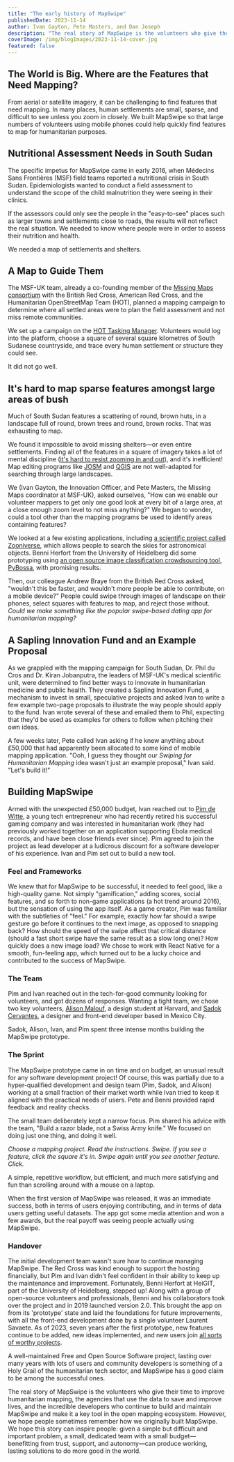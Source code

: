```yaml
---
title: "The early history of MapSwipe"
publishedDate: 2023-11-14
author: Ivan Gayton, Pete Masters, and Dan Joseph
description: "The real story of MapSwipe is the volunteers who give their time to improve humanitarian mapping, the agencies that use the data to save and improve lives, and the incredible developers who continue to build and maintain MapSwipe and make it a key tool in the open mapping ecosystem. However, we hope people sometimes remember how we originally built MapSwipe."
coverImage: /img/blogImages/2023-11-14-cover.jpg
featured: false
---
```


## The World is Big. Where are the Features that Need Mapping?

From aerial or satellite imagery, it can be challenging to find features that need mapping. In many places, human settlements are small, sparse, and difficult to see unless you zoom in closely. We built MapSwipe so that large numbers of volunteers using mobile phones could help quickly find features to map for humanitarian purposes.

## Nutritional Assessment Needs in South Sudan

The specific impetus for MapSwipe came in early 2016, when Médecins Sans Frontières (MSF) field teams reported a nutritional crisis in South Sudan. Epidemiologists wanted to conduct a field assessment to understand the scope of the child malnutrition they were seeing in their clinics.

If the assessors could only see the people in the "easy-to-see" places such as larger towns and settlements close to roads, the results will not reflect the real situation. We needed to know where people were in order to assess their nutrition and health.

We needed a map of settlements and shelters. 

## A Map to Guide Them

The MSF-UK team, already a co-founding member of the [Missing Maps consortium](https://www.missingmaps.org/) with the British Red Cross, American Red Cross, and the Humanitarian OpenStreetMap Team (HOT), planned a mapping campaign to determine where all settled areas were to plan the field assessment and not miss remote communities.

We set up a campaign on the [HOT Tasking Manager](https://tasks.hotosm.org/). Volunteers would log into the platform, choose a square of several square kilometres of South Sudanese countryside, and trace every human settlement or structure they could see.

It did not go well.

## It's hard to map sparse features amongst large areas of bush

Much of South Sudan features a scattering of round, brown huts, in a landscape full of round, brown trees and round, brown rocks. That was exhausting to map.

We found it impossible to avoid missing shelters—or even entire settlements. Finding all of the features in a square of imagery takes a lot of mental discipline ([it's hard to resist zooming in and out](https://xkcd.com/1169/)), and it's inefficient! Map editing programs like [JOSM](https://josm.openstreetmap.de/) and [QGIS](https://qgis.org/) are not well-adapted for searching through large landscapes.

We (Ivan Gayton, the Innovation Officer, and Pete Masters, the Missing Maps coordinator at MSF-UK), asked ourselves, "How can we enable our volunteer mappers to get only one good look at every bit of a large area, at a close enough zoom level to not miss anything?" We began to wonder, could a tool other than the mapping programs be used to identify areas containing features?

We looked at a few existing applications, including [a scientific project called Zooniverse](https://www.zooniverse.org/), which allows people to search the skies for astronomical objects. Benni Herfort from the University of Heidelberg did some prototyping using [an open source image classification crowdsourcing tool, PyBossa](https://pybossa.com/), with promising results. 

Then, our colleague Andrew Braye from the British Red Cross asked, "wouldn't this be faster, and wouldn't more people be able to contribute, on a mobile device?" People could swipe through images of landscape on their phones, select squares with features to map, and reject those without. _Could we make something like the popular swipe-based dating app for humanitarian mapping?_

## A Sapling Innovation Fund and an Example Proposal

As we grappled with the mapping campaign for South Sudan, Dr. Phil du Cros and Dr. Kiran Jobanputra, the leaders of MSF-UK's medical scientific unit, were determined to find better ways to innovate in humanitarian medicine and public health. They created a Sapling Innovation Fund, a mechanism to invest in small, speculative projects and asked Ivan to write a few example two-page proposals to illustrate the way people should apply to the fund. Ivan wrote several of these and emailed them to Phil, expecting that they'd be used as examples for others to follow when pitching their own ideas.

A few weeks later, Pete called Ivan asking if he knew anything about £50,000 that had apparently been allocated to some kind of mobile mapping application. "Ooh, I guess they thought our _Swiping for Humanitarian Mapping_ idea wasn't just an example proposal," Ivan said. "Let's build it!"

## Building MapSwipe

Armed with the unexpected £50,000 budget, Ivan reached out to [Pim de Witte](https://www.linkedin.com/in/pimdw/), a young tech entrepreneur who had recently retired his successful gaming company and was interested in humanitarian work (they had previously worked together on an application supporting Ebola medical records, and have been close friends ever since). Pim agreed to join the project as lead developer at a ludicrous discount for a software developer of his experience. Ivan and Pim set out to build a new tool. 

### Feel and Frameworks

We knew that for MapSwipe to be successful, it needed to feel good, like a high-quality game. Not simply "gamification," adding scores, social features, and so forth to non-game applications (a hot trend around 2016), but the sensation of using the app itself. As a game creator, Pim was familiar with the subtleties of "feel." For example, exactly how far should a swipe gesture go before it continues to the next image, as opposed to snapping back? How should the speed of the swipe affect that critical distance (should a fast short swipe have the same result as a slow long one)? How quickly does a new image load? We chose to work with React Native for a smooth, fun-feeling app, which turned out to be a lucky choice and contributed to the success of MapSwipe.

### The Team

Pim and Ivan reached out in the tech-for-good community looking for volunteers, and got dozens of responses. Wanting a tight team, we chose two key volunteers, [Alison Malouf](https://www.linkedin.com/in/alison-malouf/), a design student at Harvard, and [Sadok Cervantes](https://www.linkedin.com/in/sadokx/), a designer and front-end developer based in Mexico City. 

Sadok, Alison, Ivan, and Pim spent three intense months building the MapSwipe prototype.

### The Sprint

The MapSwipe prototype came in on time and on budget, an unusual result for any software development project! Of course, this was partially due to a hyper-qualified development and design team (Pim, Sadok, and Alison) working at a small fraction of their market worth while Ivan tried to keep it aligned with the practical needs of users. Pete and Benni provided rapid feedback and reality checks.

The small team deliberately kept a narrow focus. Pim shared his advice with the team, "Build a razor blade, not a Swiss Army knife." We focused on doing just one thing, and doing it well. 

_Choose a mapping project. Read the instructions. Swipe. If you see a feature, click the square it's in. Swipe again until you see another feature. Click._ 

A simple, repetitive workflow, but efficient, and much more satisfying and fun than scrolling around with a mouse on a laptop. 

When the first version of MapSwipe was released, it was an immediate success, both in terms of users enjoying contributing, and in terms of data users getting useful datasets. The app got some media attention and won a few awards, but the real payoff was seeing people actually using MapSwipe.

### Handover

The initial development team wasn't sure how to continue managing MapSwipe. The Red Cross was kind enough to support the hosting financially, but Pim and Ivan didn't feel confident in their ability to keep up the maintenance and improvement. Fortunately, Benni Herfort at HeiGIT, part of the University of Heidelberg, stepped up! Along with a group of open-source volunteers and professionals, Benni and his collaborators took over the project and in 2019 launched version 2.0. This brought the app on from its 'prototype' state and laid the foundations for future improvements, with all the front-end development done by a single volunteer Laurent Savaete. As of 2023, seven years after the first prototype, new features continue to be added, new ideas implemented, and new users join [all sorts of worthy projects](https://mapswipe.org/en/data/). 

A well-maintained Free and Open Source Software project, lasting over many years with lots of users and community developers is something of a Holy Grail of the humanitarian tech sector, and MapSwipe has a good claim to be among the successful ones. 

The real story of MapSwipe is the volunteers who give their time to improve humanitarian mapping, the agencies that use the data to save and improve lives, and the incredible developers who continue to build and maintain MapSwipe and make it a key tool in the open mapping ecosystem. However, we hope people sometimes remember how we originally built MapSwipe. We hope this story can inspire people: given a simple but difficult and important problem, a small, dedicated team with a small budget—benefitting from trust, support, and autonomy—can produce working, lasting solutions to do more good in the world.
